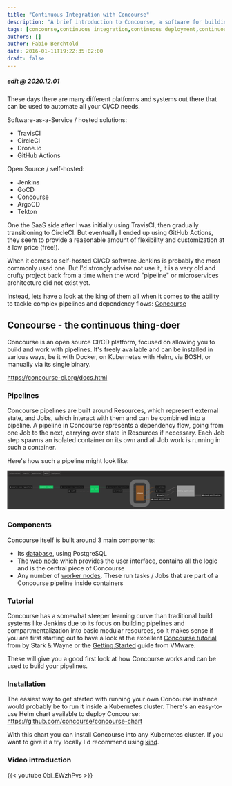 ```yaml
---
title: "Continuous Integration with Concourse"
description: "A brief introduction to Concourse, a software for building Continuous Integration / Continuous Delivery pipelines"
tags: [concourse,continuous integration,continuous deployment,continuous delivery,pipelines]
authors: []
author: Fabio Berchtold
date: 2016-01-11T19:22:35+02:00
draft: false
---
```


##### edit @ 2020.12.01
These days there are many different platforms and systems out there that can be used to automate all your CI/CD needs.

Software-as-a-Service / hosted solutions:
- TravisCI
- CircleCI
- Drone.io
- GitHub Actions

Open Source / self-hosted:
- Jenkins
- GoCD
- Concourse
- ArgoCD
- Tekton

One the SaaS side after I was initially using TravisCI, then gradually transitioning to CircleCI. But eventually I ended up using GitHub Actions, they seem to provide a reasonable amount of flexibility and customization at a low price (free!).

When it comes to self-hosted CI/CD software Jenkins is probably the most commonly used one. But I'd strongly advise not use it, it is a very old and crufty project back from a time when the word "pipeline" or microservices architecture did not exist yet.

Instead, lets have a look at the king of them all when it comes to the ability to tackle complex pipelines and dependency flows: [Concourse](https://concourse-ci.org)

## Concourse - the continuous thing-doer

Concourse is an open source CI/CD platform, focused on allowing you to build and work with pipelines. It's freely available and can be installed in various ways, be it with Docker, on Kubernetes with Helm, via BOSH, or manually via its single binary.

https://concourse-ci.org/docs.html

### Pipelines

Concourse pipelines are built around Resources, which represent external state, and Jobs, which interact with them and can be combined into a pipeline. A pipeline in Concourse represents a dependency flow, going from one Job to the next, carrying over state in Resources if necessary. Each Job step spawns an isolated container on its own and all Job work is running in such a container.

Here's how such a pipeline might look like:

![Pipeline](/images/concourse-pipeline.png)

### Components

Concourse itself is built around 3 main components:
- Its [database](https://concourse-ci.org/postgresql-node.html), using PostgreSQL
- The [web node](https://concourse-ci.org/concourse-web.html) which provides the user interface, contains all the logic and is the central piece of Concourse
- Any number of [worker nodes](https://concourse-ci.org/concourse-worker.html). These run tasks / Jobs that are part of a Concourse pipeline inside containers

### Tutorial

Concourse has a somewhat steeper learning curve than traditional build systems like Jenkins due to its focus on building pipelines and compartmentalization into basic modular resources, so it makes sense if you are first starting out to have a look at the excellent [Concourse tutorial](https://concoursetutorial.com/) from by Stark & Wayne or the [Getting Started](https://tanzu.vmware.com/developer/guides/ci-cd/concourse-gs/) guide from VMware.

These will give you a good first look at how Concourse works and can be used to build your pipelines.

### Installation

The easiest way to get started with running your own Concourse instance would probably be to run it inside a Kubernetes cluster. There's an easy-to-use Helm chart available to deploy Concourse: https://github.com/concourse/concourse-chart

With this chart you can install Concourse into any Kubernetes cluster. If you want to give it a try locally I'd recommend using [kind](https://kind.sigs.k8s.io/docs/user/quick-start/).

### Video introduction

{{< youtube 0bi_EWzhPvs >}}


